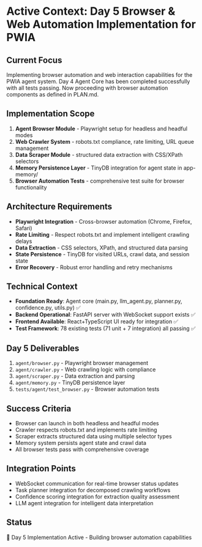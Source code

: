 # Active Context: Day 5 Browser & Web Automation Implementation for PWIA

## Current Focus
Implementing browser automation and web interaction capabilities for the PWIA agent system. Day 4 Agent Core has been completed successfully with all tests passing. Now proceeding with browser automation components as defined in PLAN.md.

## Implementation Scope
1. **Agent Browser Module** - Playwright setup for headless and headful modes
2. **Web Crawler System** - robots.txt compliance, rate limiting, URL queue management  
3. **Data Scraper Module** - structured data extraction with CSS/XPath selectors
4. **Memory Persistence Layer** - TinyDB integration for agent state in app-memory/
5. **Browser Automation Tests** - comprehensive test suite for browser functionality

## Architecture Requirements
- **Playwright Integration** - Cross-browser automation (Chrome, Firefox, Safari)
- **Rate Limiting** - Respect robots.txt and implement intelligent crawling delays
- **Data Extraction** - CSS selectors, XPath, and structured data parsing
- **State Persistence** - TinyDB for visited URLs, crawl data, and session state
- **Error Recovery** - Robust error handling and retry mechanisms

## Technical Context
- **Foundation Ready**: Agent core (main.py, llm_agent.py, planner.py, confidence.py, utils.py) ✅
- **Backend Operational**: FastAPI server with WebSocket support exists ✅
- **Frontend Available**: React+TypeScript UI ready for integration ✅
- **Test Framework**: 78 existing tests (71 unit + 7 integration) all passing ✅

## Day 5 Deliverables
1. `agent/browser.py` - Playwright browser management
2. `agent/crawler.py` - Web crawling logic with compliance
3. `agent/scraper.py` - Data extraction and parsing
4. `agent/memory.py` - TinyDB persistence layer
5. `tests/agent/test_browser.py` - Browser automation tests

## Success Criteria
- Browser can launch in both headless and headful modes
- Crawler respects robots.txt and implements rate limiting
- Scraper extracts structured data using multiple selector types
- Memory system persists agent state and crawl data
- All browser tests pass with comprehensive coverage

## Integration Points
- WebSocket communication for real-time browser status updates
- Task planner integration for decomposed crawling workflows  
- Confidence scoring integration for extraction quality assessment
- LLM agent integration for intelligent data interpretation

## Status
🚀 Day 5 Implementation Active - Building browser automation capabilities